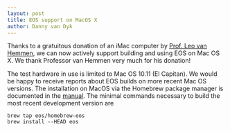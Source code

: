 ```yaml
---
layout: post
title: EOS support on MacOS X
author: Danny van Dyk
---
```


Thanks to a gratuitous donation of an iMac computer by [Prof. Leo van
Hemmen](http://www.professoren.tum.de/en/van-hemmen-leo/), we can now actively
support building and using EOS on Mac OS X. We thank Professor van Hemmen very
much for his donation!

The test hardware in use is limited to Mac OS 10.11 (El Capitan). We would be
happy to receive reports about EOS builds on more recent Mac OS versions. The
installation on MacOS via the Homebrew package manager is documented in the
[manual](manual/manual.pdf).  The minimal commands necessary to build the most
recent development version are

```
brew tap eos/homebrew-eos
brew install --HEAD eos
```
